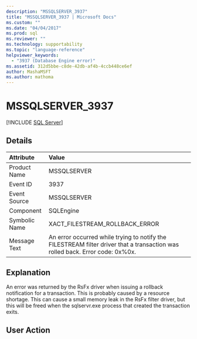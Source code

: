 ```yaml
---
description: "MSSQLSERVER_3937"
title: "MSSQLSERVER_3937 | Microsoft Docs"
ms.custom: ""
ms.date: "04/04/2017"
ms.prod: sql
ms.reviewer: ""
ms.technology: supportability
ms.topic: "language-reference"
helpviewer_keywords: 
  - "3937 (Database Engine error)"
ms.assetid: 312d5bbe-c8de-42db-af4b-4ccb448ce6ef
author: MashaMSFT
ms.author: mathoma
---
```

# MSSQLSERVER_3937
 [!INCLUDE [SQL Server](../../includes/applies-to-version/sqlserver.md)]
  
## Details  
  
| Attribute | Value |  
| :-------- | :---- |  
|Product Name|MSSQLSERVER|  
|Event ID|3937|  
|Event Source|MSSQLSERVER|  
|Component|SQLEngine|  
|Symbolic Name|XACT_FILESTREAM_ROLLBACK_ERROR|  
|Message Text|An error occurred while trying to notify the FILESTREAM filter driver that a transaction was rolled back. Error code: 0x%0x.|  
  
## Explanation  
An error was returned by the RsFx driver when issuing a rollback notification for a transaction. This is probably caused by a resource shortage. This can cause a small memory leak in the RsFx filter driver, but this will be freed when the sqlservr.exe process that created the transaction exits.  
  
## User Action  

